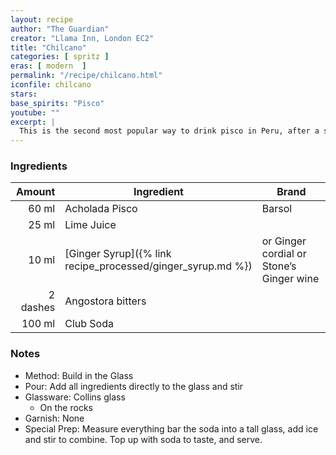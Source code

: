 ```yaml
---
layout: recipe
author: "The Guardian"
creator: "Llama Inn, London EC2"
title: "Chilcano"
categories: [ spritz ]
eras: [ modern  ]
permalink: "/recipe/chilcano.html"
iconfile: chilcano
stars: 
base_spirits: "Pisco"
youtube: ""
excerpt: |
  This is the second most popular way to drink pisco in Peru, after a sour. If you don’t have ginger syrup, cordial or wine to hand, you can always swap the soda for ginger ale, though if you’ve got a sweet tooth, you may also want to add a drop of sugar syrup, too.  
---
```


### Ingredients

|   Amount | Ingredient                                                  | Brand                                    |
| -------: | ----------------------------------------------------------- | ---------------------------------------- |
|    60 ml | Acholada Pisco                                              | Barsol                                   |
|    25 ml | Lime Juice                                                  |
|    10 ml | [Ginger Syrup]({% link recipe_processed/ginger_syrup.md %}) | or Ginger cordial or Stone’s Ginger wine |
| 2 dashes | Angostora bitters                                           |
|   100 ml | Club Soda                                                   |


### Notes

- Method: Build in the Glass
- Pour: Add all ingredients directly to the glass and stir
- Glassware: Collins glass
  - On the rocks 
- Garnish: None
- Special Prep: Measure everything bar the soda into a tall glass, add ice and stir to combine. Top up with soda to taste, and serve.